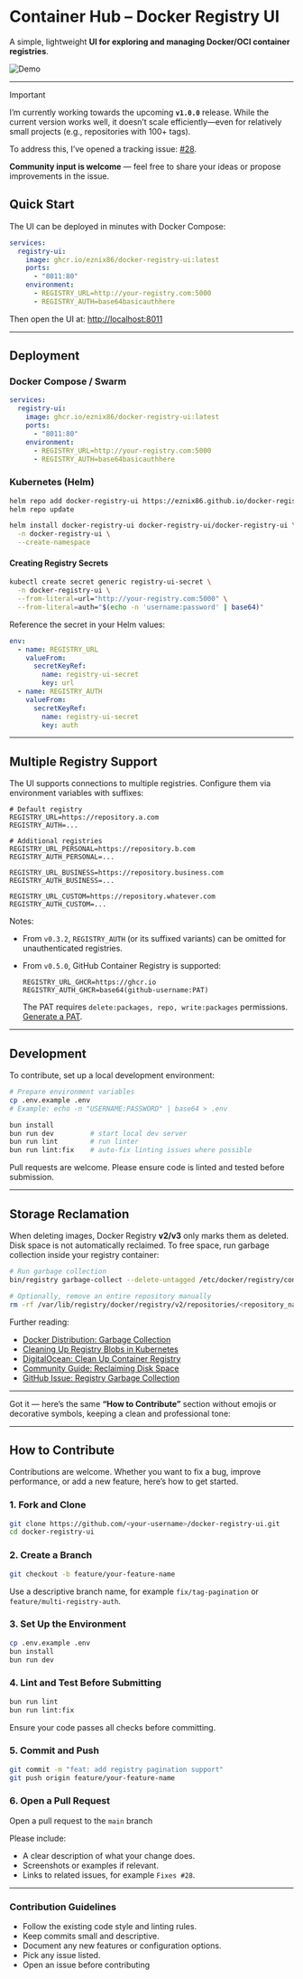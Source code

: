 # Container Hub – Docker Registry UI

A simple, lightweight **UI for exploring and managing Docker/OCI container registries**.

![Demo](./docs/images/container-hub.gif)

---

> [!IMPORTANT]
> I’m currently working towards the upcoming **`v1.0.0`** release. While the current version works well, it doesn’t scale efficiently—even for relatively small projects (e.g., repositories with 100+ tags).
>
> To address this, I’ve opened a tracking issue: [#28](https://github.com/eznix86/docker-registry-ui/issues/28).
>
> **Community input is welcome** — feel free to share your ideas or propose improvements in the issue.


## Quick Start

The UI can be deployed in minutes with Docker Compose:

```yaml
services:
  registry-ui:
    image: ghcr.io/eznix86/docker-registry-ui:latest
    ports:
      - "8011:80"
    environment:
      - REGISTRY_URL=http://your-registry.com:5000
      - REGISTRY_AUTH=base64basicauthhere
```

Then open the UI at: [http://localhost:8011](http://localhost:8011)

---

## Deployment

### Docker Compose / Swarm

```yaml
services:
  registry-ui:
    image: ghcr.io/eznix86/docker-registry-ui:latest
    ports:
      - "8011:80"
    environment:
      - REGISTRY_URL=http://your-registry.com:5000
      - REGISTRY_AUTH=base64basicauthhere
```

### Kubernetes (Helm)

```sh
helm repo add docker-registry-ui https://eznix86.github.io/docker-registry-ui
helm repo update

helm install docker-registry-ui docker-registry-ui/docker-registry-ui \
  -n docker-registry-ui \
  --create-namespace
```

#### Creating Registry Secrets

```sh
kubectl create secret generic registry-ui-secret \
  -n docker-registry-ui \
  --from-literal=url="http://your-registry.com:5000" \
  --from-literal=auth="$(echo -n 'username:password' | base64)"
```

Reference the secret in your Helm values:

```yaml
env:
  - name: REGISTRY_URL
    valueFrom:
      secretKeyRef:
        name: registry-ui-secret
        key: url
  - name: REGISTRY_AUTH
    valueFrom:
      secretKeyRef:
        name: registry-ui-secret
        key: auth
```

---

## Multiple Registry Support

The UI supports connections to multiple registries. Configure them via environment variables with suffixes:

```env
# Default registry
REGISTRY_URL=https://repository.a.com
REGISTRY_AUTH=...

# Additional registries
REGISTRY_URL_PERSONAL=https://repository.b.com
REGISTRY_AUTH_PERSONAL=...

REGISTRY_URL_BUSINESS=https://repository.business.com
REGISTRY_AUTH_BUSINESS=...

REGISTRY_URL_CUSTOM=https://repository.whatever.com
REGISTRY_AUTH_CUSTOM=...
```

Notes:

* From `v0.3.2`, `REGISTRY_AUTH` (or its suffixed variants) can be omitted for unauthenticated registries.
* From `v0.5.0`, GitHub Container Registry is supported:

  ```env
  REGISTRY_URL_GHCR=https://ghcr.io
  REGISTRY_AUTH_GHCR=base64(github-username:PAT)
  ```

  The PAT requires `delete:packages, repo, write:packages` permissions. [Generate a PAT](https://github.com/settings/tokens).

---

## Development

To contribute, set up a local development environment:

```sh
# Prepare environment variables
cp .env.example .env
# Example: echo -n "USERNAME:PASSWORD" | base64 > .env

bun install
bun run dev         # start local dev server
bun run lint        # run linter
bun run lint:fix    # auto-fix linting issues where possible
```

Pull requests are welcome. Please ensure code is linted and tested before submission.

---

## Storage Reclamation

When deleting images, Docker Registry **v2/v3** only marks them as deleted. Disk space is not automatically reclaimed.
To free space, run garbage collection inside your registry container:

```sh
# Run garbage collection
bin/registry garbage-collect --delete-untagged /etc/docker/registry/config.yml

# Optionally, remove an entire repository manually
rm -rf /var/lib/registry/docker/registry/v2/repositories/<repository_name>
```

Further reading:

* [Docker Distribution: Garbage Collection](https://distribution.github.io/distribution/about/garbage-collection/)
* [Cleaning Up Registry Blobs in Kubernetes](https://thelinuxnotes.com/how-to-cleanup-container-registry-blobs-in-kubernetes-with-garbage-collection/)
* [DigitalOcean: Clean Up Container Registry](https://docs.digitalocean.com/products/container-registry/how-to/clean-up-container-registry/)
* [Community Guide: Reclaiming Disk Space](https://dev.to/limal/reclaiming-free-disk-space-from-a-private-docker-repository-30f5)
* [GitHub Issue: Registry Garbage Collection](https://github.com/distribution/distribution/issues/3178)

---

Got it — here’s the same **“How to Contribute”** section without emojis or decorative symbols, keeping a clean and professional tone:

---

## How to Contribute

Contributions are welcome. Whether you want to fix a bug, improve performance, or add a new feature, here’s how to get started.

### 1. Fork and Clone

```sh
git clone https://github.com/<your-username>/docker-registry-ui.git
cd docker-registry-ui
```

### 2. Create a Branch

```sh
git checkout -b feature/your-feature-name
```

Use a descriptive branch name, for example `fix/tag-pagination` or `feature/multi-registry-auth`.

### 3. Set Up the Environment

```sh
cp .env.example .env
bun install
bun run dev
```

### 4. Lint and Test Before Submitting

```sh
bun run lint
bun run lint:fix
```

Ensure your code passes all checks before committing.

### 5. Commit and Push

```sh
git commit -m "feat: add registry pagination support"
git push origin feature/your-feature-name
```

### 6. Open a Pull Request

Open a pull request to the `main` branch

Please include:

* A clear description of what your change does.
* Screenshots or examples if relevant.
* Links to related issues, for example `Fixes #28`.

---

### Contribution Guidelines

* Follow the existing code style and linting rules.
* Keep commits small and descriptive.
* Document any new features or configuration options.
* Pick any issue listed.
* Open an issue before contributing
